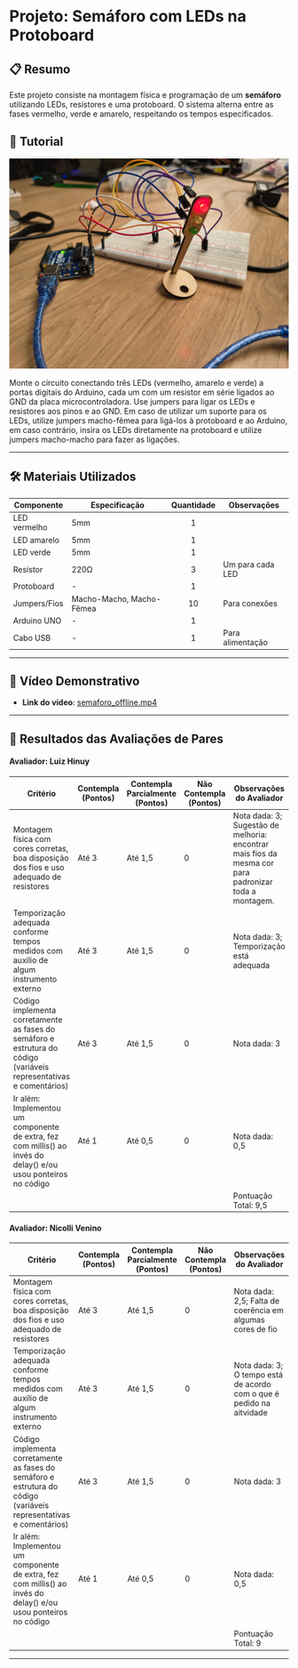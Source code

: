 # Projeto: Semáforo com LEDs na Protoboard

## 📋 Resumo

Este projeto consiste na montagem física e programação de um **semáforo** utilizando LEDs, resistores e uma protoboard. O sistema alterna entre as fases vermelho, verde e amarelo, respeitando os tempos especificados.

## 🔨 Tutorial

![Foto do Circuito](circuit.png)

Monte o circuito conectando três LEDs (vermelho, amarelo e verde) a portas digitais do Arduino, cada um com um resistor em série ligados ao GND da placa microcontroladora. Use jumpers para ligar os LEDs e resistores aos pinos e ao GND. Em caso de utilizar um suporte para os LEDs, utilize jumpers macho-fêmea para ligá-los à protoboard e ao Arduino, em caso contrário, insira os LEDs diretamente na protoboard e utilize jumpers macho-macho para fazer as ligações.

---

## 🛠️ Materiais Utilizados

| Componente         | Especificação    | Quantidade | Observações            |
|--------------------|------------------|:----------:|------------------------|
| LED vermelho       | 5mm              |     1      |                        |
| LED amarelo        | 5mm              |     1      |                        |
| LED verde          | 5mm              |     1      |                        |
| Resistor           | 220Ω             |     3      | Um para cada LED       |
| Protoboard         | -                |     1      |                        |
| Jumpers/Fios       | Macho-Macho, Macho-Fêmea      |   10 | Para conexões          |
| Arduino UNO | -          |     1      |   |
| Cabo USB           | -                |     1      | Para alimentação       |

---

## 🎥 Vídeo Demonstrativo

- **Link do vídeo**: [semaforo_offline.mp4](https://drive.google.com/file/d/1occbEIjHHaIA-36PFMIpEkpprGBc5c51/view?usp=sharing)

---

## 📝 Resultados das Avaliações de Pares

#### Avaliador: Luiz Hinuy

|Critério|	Contempla (Pontos)|	Contempla Parcialmente (Pontos)	|Não Contempla (Pontos)	|Observações do Avaliador|
|-|-|-|-|-|
|Montagem física com cores corretas, boa disposição dos fios e uso adequado de resistores	|Até 3	|Até 1,5	|0 | Nota dada: 3; Sugestão de melhoria: encontrar mais fios da mesma cor para padronizar toda a montagem. |	
|Temporização adequada conforme tempos medidos com auxílio de algum instrumento externo	|Até 3	|Até 1,5	|0 | Nota dada: 3; Temporização está adequada|	
|Código implementa corretamente as fases do semáforo e estrutura do código (variáveis representativas e comentários) |	Até 3|	Até 1,5 |	0 | Nota dada: 3|	
|Ir além: Implementou um componente de extra, fez com millis() ao invés do delay() e/ou usou ponteiros no código |	Até 1 |	Até 0,5 |	0 | Nota dada: 0,5 |	
| | | | |Pontuação Total: 9,5|

#### Avaliador: Nicolli Venino

|Critério|	Contempla (Pontos)|	Contempla Parcialmente (Pontos)	|Não Contempla (Pontos)	|Observações do Avaliador|
|-|-|-|-|-|
|Montagem física com cores corretas, boa disposição dos fios e uso adequado de resistores	|Até 3	|Até 1,5	|0 | Nota dada: 2,5; Falta de coerência em algumas cores de fio|	
|Temporização adequada conforme tempos medidos com auxílio de algum instrumento externo	|Até 3	|Até 1,5	|0 | Nota dada: 3; O tempo está de acordo com o que é pedido na aitvidade|	
|Código implementa corretamente as fases do semáforo e estrutura do código (variáveis representativas e comentários) |	Até 3|	Até 1,5 |	0 | Nota dada: 3 |	
|Ir além: Implementou um componente de extra, fez com millis() ao invés do delay() e/ou usou ponteiros no código |	Até 1 |	Até 0,5 |	0 | Nota dada: 0,5 |	
| | | | |Pontuação Total: 9|

---
